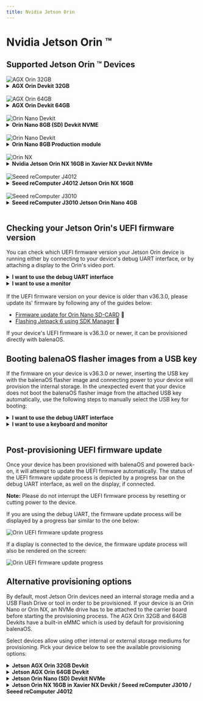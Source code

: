 ```yaml
---
title: Nvidia Jetson Orin
---
```


# Nvidia Jetson Orin &trade;

## Supported Jetson Orin &trade; Devices 

<img class="jetson-thumb" src="/img/jetson-orin/AGX_Orin_Perspective_thumb.webp" alt="AGX Orin 32GB">
<details>
<summary><b>AGX Orin Devkit 32GB</b></summary>

#### Nvidia Jetson AGX Orin Devkit 32GB
The Nvidia Jetson AGX Orin 32GB development kit can be identified by the label printed on the inside bottom of the unit as shown. It mentions part number 975-13730-0000-000 but does not actually say 32GB.

<br>

![AGX Orin Devkit 32GB wide shot](/img/jetson-orin/AGX-Orin-64-wide2.webp)

![AGX Orin Devkit 32GB close up](/img/jetson-orin/AGX_Orin_32GB_Devkit_975-13730-0000-000.webp)

This device exposes a debug UART interface over the microUSB port. From Linux machines, the serial connection can be accessed using <code>minicom -D /dev/ttyACM0</code>. It also offers one Display Port for video output.

The default internal storage used for provisioning balenaOS is the AGX Orin 32GB's on-board eMMC. Currently, this is the only boot medium supported for this device type.

<br>
</details>

<br>
<img class="jetson-thumb" src="/img/jetson-orin/AGX_Orin_Perspective_thumb.webp" alt="AGX Orin 64GB">
<details>
<summary><b>AGX Orin Devkit 64GB</b></summary>

#### Nvidia Jetson AGX Orin Devkit 64GB
The Nvidia Jetson AGX Orin 64 GB development kit also has a label on the inside bottom as shown. It mentions part number 945-13730-0050-000 and reads “Jetson AGX Orin 64GB Developer Kit”.
<br>

![AGX Orin Devkit 64GB wide shot](/img/jetson-orin/AGX-Orin-64-wide.webp)

![AGX Orin Devkit 64GB close up](/img/jetson-orin/orin-64GB-close.webp)

This device exposes a debug UART interface over the microUSB port. From Linux machines, the serial connection can be accessed using <code>minicom -D /dev/ttyACM0</code>. It also offers one Display Port for video output.

The default internal storage used for provisioning balenaOS is the AGX Orin 64GB's on-board eMMC. If instead you would like to use an NVMe drive as main storage, please consult the OS installer [target_devices][installer.target_devices] configuration option or the [alternative provisioning options](#alternative-provisioning-options) section.

</details>

<br>
<img class="jetson-thumb" src="/img/jetson-orin/Orin_Nano_Devkit_thumb.webp" alt="Orin Nano Devkit">
<details>
<summary><b>Orin Nano 8GB (SD) Devkit NVME</b></summary>
<br>

#### Nvidia Jetson Orin Nano 8GB (SD) Devkit NVMe

![AGX Orin Nano 8GB  wide shot](/img/jetson-orin/Orin_Nano_Devkit.webp)

The Orin Nano 8GB SD module has the part number 900-13767-0050-000. This number may not be printed on some modules, however, the part can be distinguished by having an SD-CARD slot.

![AGX Orin Nano 8GB SD card slot](/img/jetson-orin/Nano_SD_in_Devkit.webp)
<br>
![AGX Orin Nano 8GB SOM card slot](/img/jetson-orin/Nano_8GB_Devkit_SOM_900-13767-0050-000.webp)

The carrier board exposes a debug interface on the UART TXD, UART RXD and GND pins, which are located underneath the Orin module. Additionally, a monitor can be connected to the board's Display Port.

The default internal storage used for provisioning balenaOS on the Orin Nano 8GB (SD) Devkit is an NVMe drive, which needs to be attached to the carrier board prior to booting the flasher USB key. If instead you would like to use other media, like for example an SD card as main storage, please consult the OS installer [target_devices][installer.target_devices] configuration option or the [alternative provisioning options](#alternative-provisioning-options) section.

</details>

<br>
<img class="jetson-thumb" src="/img/jetson-orin/Orin_Nano_Production_module_in_Orin_Nano_devkit_white_background_thumb.webp" alt="Orin Nano Devkit">
<details>
<summary><b>Orin Nano 8GB Production module</b></summary>

#### Nvidia Jetson Orin Nano 8GB Production module

The Orin Nano production module has the part number 900-13767-0030-000, which can be observed on the bottom. The main difference from the Orin Nano SD - 900-13767-0050-000 - is that it does not have an SD card slot. This module can be used with a Jetson Orin Nano Devkit carrier board, along with the balenaOS image for the Jetson Orin Nano 8GB (SD) Devkit, provided that the corresponding kernel device-tree is configured in your balena-cloud device configuration page.

![AGX Orin Nano 8GB](/img/jetson-orin/Nano_8GB_Production_SOM_900-13767-0030-000.webp)
<br>
![AGX Orin Nano 8GB SOM](/img/jetson-orin/Nano_8GB_Production_SOM_900-13767-0030-000_closeup.webp)

This module can be used with the carrier board provided by the Orin Nano Devkit, which exposes a debug interface on the UART TXD, UART RXD and GND pins. The UART pins are located underneath the Orin module. Additionally, a monitor can be connected to the board's Display Port.

The default internal storage used for provisioning balenaOS on the Orin Nano Production module is an NVMe drive, which needs to be attached to the carrier board prior to booting via a USB flash drive containing the balenaOS flasher image. If instead you would like to use other media, like for example an SSD as main storage, please consult the OS installer [target_devices][installer.target_devices] configuration option or the [alternative provisioning options](#alternative-provisioning-options) section.
</details>

<br>
<img class="jetson-thumb" src="/img/jetson-orin/Jetson_Orin_NX_in_Xavier_NX_Devkit_thumb.webp" alt="Orin NX">
<details>
<summary><b>Nvidia Jetson Orin NX 16GB in Xavier NX Devkit NVMe</b></summary>

#### Nvidia Jetson Orin NX 16GB in Xavier NX Devkit NVME

![AGX Orin NX 16GB SOM](/img/jetson-orin/Orin_NX_16GB_SOM_900-13767-0000-000.webp)
<br>
Part number 900-13767-0000-000 is printed on the right side of the SOM bottom side, and can only be observed if the module is taken out of the devkit:

![AGX Orin NX 16GB SOM close up](/img/jetson-orin/Orin_NX_16GB_SOM_900-13767-0000-000_closeup.webp)

The Jetson Orin NX 16GB module can be used with the Xavier NX Devkit, which exposes a debug interface on the UART TXD, UART RXD and GND pins. The UART pins are located underneath the Orin NX module. Additionally, a monitor can be connected to the board's HDMI port.

The default internal storage used for provisioning balenaOS on the Jetson Orin NX 16GB is an NVME drive, which needs to be attached to the carrier board prior to booting via a USB flash drive containing the balenaOS flasher image. If instead you would like to use other media, like for example an SSD as main storage, please consult the OS installer [target_devices][installer.target_devices] configuration option or the [alternative provisioning options](#alternative-provisioning-options) section.
</details>

<br>
<img class="jetson-thumb" src="/img/jetson-orin/J4012_thumb.webp" alt="Seeed reComputer J4012">
<details>
<summary><b>Seeed reComputer J4012 Jetson Orin NX 16GB</b></summary>
<br>

#### Seeed reComputer J4012 Jetson Orin NX 16GB

The device has the Seeed Studio logo on the back, and the following sticker on the bottom:

![J4012 Case](/img/jetson-orin/J4012_case.webp)

The SOM in the Seeed reComputer J4012 is a Jetson Orin NX 16GB, which has the part number 900-13767-0000-000. The J401 carrier board exposes a debug interface on the UART TXD, UART RXD and GND pins, which are located underneath the Orin NX SOM. Additionally, a monitor can be connected to the board's HDMI Port.

The default internal storage used for provisioning balenaOS on the Seeed reComputer J4012 Jetson Orin NX 16GB is an NVME drive, which needs to be attached to the carrier board prior to booting via a USB flash drive containing the balenaOS flasher image. If instead you would like to use other media, like for example an SSD as main storage, please consult the OS installer [target_devices][installer.target_devices] configuration option or the [alternative provisioning options](#alternative-provisioning-options) section.
</details>

<br>
<img class="jetson-thumb" src="/img/jetson-orin/j3010_thumb.webp" alt="Seeed reComputer J3010">
<details>
<summary><b>Seeed reComputer J3010 Jetson Orin Nano 4GB</b></summary>

#### Seeed reComputer J3010 Jetson Orin Nano 4GB

The device has the Seeed Studio logo on the back, and the following sticker on the bottom:

![J3010 Case](/img/jetson-orin/J3010_case.webp)

The SOM in the Seeed reComputer J3010 is a Jetson Orin Nano 4GB, which has the part number 900-13767-0040-000. This part number can be found on the bottom of the SOM, if it is taken out of the carrier board:

![J3010 SOM](/img/jetson-orin/Nano_4GB_SOM_900-13767-0040-000.webp)

![J3010 SOM](/img/jetson-orin/Nano_4GB_SOM_900-13767-0040-000_closeup.webp)

The J401 carrier board included in the full reComputer J3010 system exposes a debug interface on the UART TXD, UART RXD and GND pins, which are located underneath the Orin Nano SOM. Additionally, a monitor can be connected to the board's HDMI Port.

The default internal storage used for provisioning balenaOS on the Seeed reComputer J4012 Jetson Orin NX 16GB is an NVME drive, which needs to be attached to the carrier board prior to booting via a USB flash drive containing the balenaOS flasher image. If instead you would like to use other media, like for example an SSD as main storage, please consult the OS installer [target_devices][installer.target_devices] configuration option or the [alternative provisioning options](#alternative-provisioning-options) section below.
</details>

<br>

## Checking your Jetson Orin's UEFI firmware version

You can check which UEFI firmware version your Jetson Orin device is running either by connecting to your device's debug UART interface, or by attaching a display to the Orin's video port.

<details>
<summary><b>I want to use the debug UART interface</b></summary>
<br>

<p>If you are using the <b>Jetson Orin Nano Devkit</b>, <b>Jetson Orin NX</b>, the <b>Seeed J3010</b> or <b>Seeed J4010</b> you will need a USB to TTL converter cable. The USB to TTL converter's pins need to be connected to the UART TXD, UART RXD and GND pins on the Jetson carrier board, which are located underneath the Orin module. The other end of the cable should be plugged into the USB port of your host/development PC. Your host PC can connect to the Jetson device using a serial communication program like <code>minicom</code> </p>

![Orin Nano Devkit pinout location](/img/jetson-orin/Nano_pinout_with_module_square.webp)

![Orin Nano Devkit UART pins](/img/jetson-orin/Nano_pinout_close_square.webp)

<p>On <b>Jetson AGX Orin 32GB</b> and <b>Jetson AGX Orin 64GB</b> Devkits, the debug UART interface is available through the micro-USB interface, when the device is powered on. Connect the other end of the micro-usb cable to your host/development PC. If your host is running Linux, the serial connection to the Jetson device can be accessed using <code>minicom -D /dev/ttyACM0</code>.</p>

![AGX Orin microUSB debug port](/img/jetson-orin/AGX_Orin_DP_microUSB_square.webp)

<p>If you are using the UART interface, the UEFI firmware version will be printed in the boot sequence logs:</p>

![Orin UEFI uart logs](/img/jetson-orin/jetson_orin_uefi_version_uart_logs.webp)

<p>Alternatively, if booting is stopped in the UEFI menu by pressing <code>Esc</code>, the firmware version will be printed in the top-left corner:</p>

![Orin UEFI uart logs](/img/jetson-orin/jetson_orin_uart_uefi_menu.webp)

<p>If instead you would like to use a monitor and a keyboard, please expand the section below.</p>

</details>


<details>
<summary><b>I want to use a monitor</b></summary>
  <details>
  <summary><b>What type of video cable do I need for my device?</b></summary>

A Display Port cable or Display Port to HDMI adapter is necessary on the following devices:
  - Jetson AGX Orin 32GB
  - Jetson AGX Orin 64GB
  - Jetson Orin Nano Devkit

An HDMI cable is required for:
  - Jetson Orin NX in Xavier NX Devkit  
  - Seeed J3010
  - Seeed J4012
  </details>

<p>If your Jetson Orin is connected to a monitor, the UEFI firmware version will be displayed at the top of the screen:</p>

![Orin UEFI display menu](/img/jetson-orin/jetson_orin_interrupt_booting_uefi.webp)

</details>

<br>
If the UEFI firmware version on your device is older than v36.3.0, please update its' firmware by following any of the guides below:

- [Firmware update for Orin Nano SD-CARD](https://developer.nvidia.com/embedded/learn/get-started-jetson-orin-nano-devkit#firmware) &#x1F517;
- [Flashing Jetpack 6 using SDK Manager](https://developer.ridgerun.com/wiki/index.php/JetPack_6_Migration_and_Developer_Guide/Installing_JetPack_6/Flashing_with_SDK_Manager) &#x1F517;

If your device's UEFI firmware is v36.3.0 or newer, it can be provisioned directly with balenaOS.

## Booting balenaOS flasher images from a USB key

If the firmware on your device is v36.3.0 or newer, inserting the USB key with the balenaOS flasher image and connecting power to your device will provision the internal storage.
In the unexpected event that your device does not boot the balenaOS flasher image from the attached USB key automatically, use the following steps to manually select the USB key for booting:

<details>
<summary><b>I want to use the debug UART interface</b></summary>
<br>

<p>1) If you are using the <b>Jetson Orin Nano Devkit</b>, <b>Jetson Orin NX</b>, the <b>Seeed J3010</b> or <b>Seeed J4010</b> you will need a USB to TTL converter cable. The USB to TTL converter's pins need to be connected to the UART TXD, UART RXD and GND pins on the Jetson carrier board, which are located underneath the Orin module. The other end of the cable should be plugged into the USB port of your host/development PC. Your host PC can connect to the Jetson device using a serial communication program like <code>minicom</code>

![Orin Nano Devkit pinout location](/img/jetson-orin/Nano_pinout_with_module_square.webp)

![Orin Nano Devkit UART pins](/img/jetson-orin/Nano_pinout_close_square.webp)

</p>

<p>On <b>Jetson AGX Orin 32GB</b> and <b>Jetson AGX Orin 64GB</b> Devkits, the debug UART interface is available through the micro-USB interface, when the device is powered on. Connect the other end of the micro-usb cable to your host/development PC. If your host is running Linux, the serial connection to the Jetson device can be accessed using <code>minicom -D /dev/ttyACM0</code>.</code>.

![AGX Orin microUSB debug port](/img/jetson-orin/AGX_Orin_DP_microUSB_square.webp)

</p>

<p>2) Power on the device and press <code>Esc</code> when prompted by the UEFI firmware, or <code>F11</code> to enter the Boot Manager Menu directly.<br> 

![Orin UEFI boot menu UART](/img/jetson-orin/interrupt_boot_uart.webp)

<p>If <code>Esc</code> was pressed, navigate to the Boot Manager Menu</p>

![Orin UEFI Boot Manager on UART](/img/jetson-orin/boot_manager_uart.webp)

<p>3) Select the attached USB device as boot media</p>

![Orin UEFI USB boot](/img/jetson-orin/usb_device.webp)

<p>4) Your device should boot from the attached USB key and provision the internal storage. Once provisioning is complete and the device shuts down, the USB key can be unplugged.</p>

<p>5) If your device uses an Orin Nano or an Orin NX module, remove and re-connect power to the carrier board. If it is an AGX Orin 64GB, press the power button to initiate booting.</p>

<p>6) Your device should appear in your application dashboard within a few minutes.</p>

Should you encounter any unexpected issues while provisioning your device, please follow the instructions for our <a href="https://github.com/balena-os/jetson-flash">Jetson Flash</a> tool to flash your device in recovery boot mode.

If instead you would like to use a monitor and a keyboard, please expand the section below. 
</details>

<details>
<summary><b>I want to use a keyboard and monitor</b></summary>
<br>
  <details>
  <summary><b>What type of video cable do I need for my device?</b></summary>

A Display Port cable or Display Port to HDMI adapter is necessary on the following devices:

  - Jetson AGX Orin 32GB
  - Jetson AGX Orin 64GB
  - Jetson Orin Nano Devkit

An HDMI cable is required for:

  - Jetson Orin NX in Xavier NX Devkit 
  - Seeed J3010
  - Seeed J4012

  </details>

1) Attach a USB keyboard and a monitor to the device.

2) Power on the device and press <code>Esc</code> when prompted by the UEFI firmware, or <code>F11</code> to enter the Boot Manager Menu directly.

![Interrupting boot in UEFI](/img/jetson-orin/jetson_orin_interrupt_booting_uefi.webp)

![UEFI Boot Manager](/img/jetson-orin/jetson_orin_uefi_boot_manager.webp)

3) Select the attached USB key as boot media:

![UEFI Boot from USB Key](/img/jetson-orin/jetson_orin_uefi_usb_key.webp)

4) Your device should boot from the attached USB key and provision the internal storage. Once provisioning is complete and the device shuts down, the USB key can be unplugged.

5) If your device uses an Orin Nano or an Orin NX module, remove and re-connect power to the carrier board. If it is an AGX Orin 64GB, press the power button to initiate booting.

6) Your device should appear in your application dashboard within a few minutes.

Should you encounter any unexpected issues while provisioning your device, please follow the instructions for our <a href="https://github.com/balena-os/jetson-flash">Jetson Flash</a> tool to flash your device in recovery boot mode.
</details>
<br>

## Post-provisioning UEFI firmware update

Once your device has been provisioned with balenaOS and powered back-on, it will attempt to update the UEFI firmware automatically.
The status of the UEFI firmware update process is depicted by a progress bar on the debug UART interface, as well on the display, if connected.

__Note:__ Please do not interrupt the UEFI firmware process by resetting or cutting power to the device.

If you are using the debug UART, the firmware update process will be displayed by a progress bar similar to the one below:
                                                                                                                                               
![Orin UEFI firmware update progress](/img/jetson-orin/post_provisioning_uefi_firmware_update.webp)

If a display is connected to the device, the firmware update process will also be rendered on the screen:

![Orin UEFI firmware update progress](/img/jetson-orin/jetson_orin_uefi_firmware_update.webp)


## Alternative provisioning options

By default, most Jetson Orin devices need an internal storage media and a USB Flash Drive or tool in order to be provisioned. If your device is an Orin Nano or Orin NX, an NVMe drive has to be attached to the
carrier board before starting the provisioning process. The AGX Orin 32GB and 64GB Devkits have a built-in eMMC which is used by default for provisioning balenaOS.

Select devices allow using other internal or external storage mediums for provisioning. Pick your device below to see the available provisioning options:

<details>
<summary><b>Jetson AGX Orin 32GB Devkit</b></summary>

    Currently, the Jetson AGX Orin 32GB can be provisioned with balenaOS on the eMMC only, by using the <a href="https://github.com/balena-os/jetson-flash">Jetson Flash</a> tool.

</details>

<details>
<summary><b>Jetson AGX Orin 64GB Devkit</b></summary>

The default internal storage used for provisioning balenaOS is the AGX Orin 64GB's on-board eMMC.

  - If you would like to use a USB key to flash an NVME drive attached to your Jetson AGX Orin 64GB instead of the on-board eMMC, use the [installer.target_devices][installer.target_devices] configuration option in the flasher USB key's [config.json][config_json] to specify the NVME as target medium:

  ```json
  "installer": {
      "target_devices":"nvme0n1"
  }
  ```

  - If you would like the same USB Key or NVMe on which the balenaOS flasher image has been written to be used as both install and boot media, use both the [installer.migrate][installer.migrate] and [installer.target_devices][installer.target_devices] configuration options:
  ```json
  "installer": {
      "migrate": {
        "force": true
      },
      "target_devices":"sda nvme0n1"
  }
  ```

  The first medium found in the `target_devices` list will be used for provisioning and it will become the main storage of your device once flashing is complete.

  Available target devices are:
    - <code>mmcblk0</code> - on-board eMMC. Unless overriden, this is the default for the AGX Orin Devkit 64GB
    - <code>sda</code> - removable drives like USB flash keys or SSDs
    - <code>nvme0n1</code> - NVMe drive

  <details>
  <summary><b>How do I set this configuration in my balenaOS image?</b></summary>

  1) Make sure you have <a href="https://jqlang.org/download/">jq</a> and the <a href="https://docs.balena.io/reference/balena-cli/latest/">balena CLI</a> installed on your host/development PC. You can obtain it from <a href="https://github.com/balena-io/balena-cli/blob/master/INSTALL.md">here</a>.

  2) Download the balenaOS image from the balenaCloud dashboard or use the balena CLI to obtain one:

  ```shell
  balena os download jetson-agx-orin-devkit-64gb -o balena.img
  ```

  3) Download a configuration file from your balenaCloud dashboard or generate a new one using the balena CLI:

  ```shell
  balena config generate --fleet balena_cloud_org/balena_cloud_fleet --version 6.4.0 --network ethernet --appUpdatePollInterval 10 --output config.json
  ``` 
  Replace <code>balena_cloud_org</code> and <code>balena_cloud_fleet</code> with your actual balena cloud organization and fleet.

  4) Depending on your desired provisioning setup, set one or more of the available installer options:
  
  ```shell
  tmp=$(mktemp)
  jq '.installer.migrate.force |= true' config.json > ${tmp}
  mv ${tmp} config.json
  ```

  ```shell
  tmp=$(mktemp)
  jq '.installer.target_devices |= "sda nvme0n1"' config.json > ${tmp}
  mv ${tmp} config.json
  ```

  5) Use the balena CLI to inject the modified configuration file in the newly downloaded image:
  ```shell
  sudo balena config inject config.json -d balena.img
  ```

  6) Write the balenaOS image (balena.img) to your USB flash drive or NVMe. We recommend using <a href="https://etcher.balena.io">Etcher</a>.

  7) If your AGX Orin is powered on, press the power button and wait for the device to turn off.

  8) Insert the freshly flashed USB key or NVMe drive into the Jetson AGX Orin Devkit and press the power button.

  9) Once provisioning is complete, the board will perform one of the following actions:
    - restart and boot balenaOS automatically, if [installer.migrate.force][installer.migrate] has been set in [config.json][config_json].
    - shut down if [installer.migrate.force][installer.migrate] has not been set in [config.json][config_json]. Unplug the flasher USB key before powering the AGX Orin Devkit back on.

  10) Your device should appear in your application dashboard within a few minutes.
  </details>

</details>
  
<details>
<summary><b>Jetson Orin Nano (SD) Devkit NVMe</b></summary>

  - If you would like to use a USB flash drive to flash an NVMe drive attached to your Jetson Orin Nano (SD) Devkit NVMe, simply insert the USB flash drive into your device and connect power to the board.

  - If you would like the same SD-Card, USB flash drive or NVMe on which the balenaOS flasher image has been written to be used as both install and boot media, use both the [installer.migrate][installer.migrate] and [installer.target_devices][installer.target_devices] configuration options:

  ```json
  "installer": {
      "migrate": {
        "force": true
      },
      "target_devices":"mmcblk0 sda nvme0n1"
  }
  ```

  The first medium found in the `target_devices` list will be used for provisioning and it will become the main storage of your device once flashing is complete.

  Available target devices are:
    - <code>mmcblk0</code> - SD-CARD
    - <code>sda</code> - removable drives like USB flash keys or SSDs
    - <code>nvme0n1</code> - NVMe drive. Unless overriden, this is the default for the Jetson Orin Nano Devkit

  <details>
  <summary><b>How do I set this configuration in my balenaOS image?</b></summary>

  1) Make sure you have <a href="https://jqlang.org/download/">jq</a> and the <a href="https://docs.balena.io/reference/balena-cli/latest/">balena CLI</a> installed on your host/development PC. You can obtain it from <a href="https://github.com/balena-io/balena-cli/blob/master/INSTALL.md">here</a>.

  2) Download the balenaOS image from the balenaCloud dashboard or use the balena CLI to obtain one:

  ```shell
  balena os download jetson-orin-nano-devkit-nvme -o balena.img
  ```

  3) Download a configuration file from your balenaCloud dashboard or generate a new one using the balena CLI:
  
  ```shell
  balena config generate --fleet balena_cloud_org/balena_cloud_fleet --version 6.4.0 --network ethernet --appUpdatePollInterval 10 --output config.json
  ``` 
  Replace <code>balena_cloud_org</code> and <code>balena_cloud_fleet</code> with your actual balena cloud organization and fleet.

  4) Depending your desired provisioning setup, set one or more of the available installer options:

  ```shell
  tmp=$(mktemp)
  jq '.installer.migrate.force |= true' config.json > ${tmp}
  mv ${tmp} config.json
  ```

  ```shell
  tmp=$(mktemp)
  jq '.installer.target_devices |= "mmcblk0 sda nvme0n1"' config.json > ${tmp}
  mv ${tmp} config.json
  ```
  
  5) Use the balena CLI to inject the modified configuration file in the newly downloaded image:
  ```shell
  sudo balena config inject config.json -d balena.img
  ```

  6) Write the balenaOS image (balena.img) to your SD-CARD, USB flash drive or NVMe. We recommend using <a href="https://etcher.balena.io">Etcher</a>.

  7) Ensure the power cable is disconnected from the Orin Nano Devkit.

  8) Insert the freshly flashed SD-CARD, USB key or NVMe drive into the Devkit and connect its' power cable.

  9) Once provisioning is complete, the board will perform one of the following actions:
     - restart and boot balenaOS automatically, if [installer.migrate.force][installer.migrate] has been set in [config.json][config_json].
     - shut down if [installer.migrate.force][installer.migrate] has not been set in [config.json][config_json]. Unplug the external flasher medium and then remove and re-connect the power cable to the Devkit.

  10) Your device should appear in your application dashboard within a few minutes.
</details>
</details>

<details>
<summary><b>Jetson Orin NX 16GB in Xavier NX Devkit / Seeed reComputer J3010 / Seeed reComputer J4012</b></summary>

  - If you would like to use a USB flash drive an NVME drive attached to your device, simply insert the USB flash drive and connect power to the board.

  - If you would like the same USB Key or NVMe on which the balenaOS flasher image has been written to be used as both install and boot media, use both the [installer.migrate][installer.migrate] and [installer.target_devices][installer.target_devices] configuration options:

  ```json
  "installer": {
      "migrate": {
        "force": true
      },
      "target_devices":"sda nvme0n1"
  }
  ```

  The first medium found in the `target_devices` list will be used and it will become the main storage of your device once flashing is complete.

  Available target devices are:
    - <code>sda</code> - removable drives like USB flash keys or SSDs
    - <code>nvme0n1</code> - NVMe drive. Unless overriden, this option is the default for your device

  <details>
  <summary><b>How do I set this configuration in my balenaOS image?</b></summary>

  1) Make sure you have <a href="https://jqlang.org/download/">jq</a> and the <a href="https://docs.balena.io/reference/balena-cli/latest/">balena CLI</a> installed on your host/development PC. You can obtain it from <a href="https://github.com/balena-io/balena-cli/blob/master/INSTALL.md">here</a>.

  2) Download the balenaOS image from the balenaCloud dashboard or use the balena CLI to obtain one. Use the <a href="https://docs.balena.io/reference/hardware/devices/">balena device type list</a> to obtain the device-type SLUG (machine name).
  
  ```shell
  balena os download <device-type slug> -o balena.img
  ```
  
  3) Download a configuration file from your balenaCloud dashboard or generate a new one using the balena CLI:
  
  ```shell
  balena config generate --fleet balena_cloud_org/balena_cloud_fleet --version 6.4.0 --network ethernet --appUpdatePollInterval 10 --output config.json
  ```
  Replace <code>balena_cloud_org</code> and <code>balena_cloud_fleet</code> with your actual balena cloud organization and fleet.

  4) Depending your desired provisioning setup, set one or more of the available installer options:
  
  ```shell
  tmp=$(mktemp)
  jq '.installer.migrate.force |= true' config.json > ${tmp}
  mv ${tmp} config.json
  ```
  
  ```shell
  tmp=$(mktemp)
  jq '.installer.target_devices |= "sda nvme0n1"' config.json > ${tmp}
  mv ${tmp} config.json
  ```
  
  5) Use the balena CLI to inject the modified configuration file in the newly downloaded image:
  ```shell
  sudo balena config inject config.json -d balena.img
  ```

  6) Write the balenaOS image (balena.img) to your USB flash drive or NVMe. We recommend using <a href="https://etcher.balena.io">Etcher</a>.

  7) Ensure the power cable is disconnected from your device.

  8) Insert the freshly flashed SD-CARD, USB key or NVMe drive into the carrier board and connect its' power cable.

  9) Once provisioning is complete, the board will perform one of the following actions:
     - restart and boot balenaOS automatically, if [installer.migrate.force][installer.migrate] has been set in [config.json][config_json].
     - shut down if [installer.migrate.force][installer.migrate] has not been set in [config.json][config_json]. Unplug the external flasher medium and then remove and re-connect the power cable to the carrier board.

  10) Your device should appear in your application dashboard within a few minutes.
</details>
</details>

[installer.target_devices]:/reference/OS/configuration/#target_devices

[installer.migrate]:/reference/OS/configuration/#migrate

[config_json]:/reference/OS/configuration/#about-configjson

